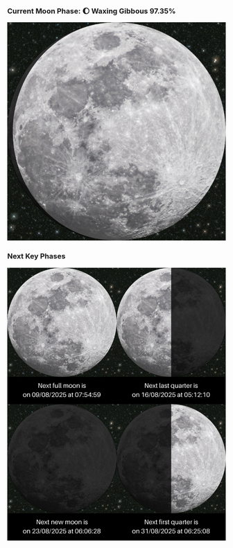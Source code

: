 ### Current Moon Phase: 🌔 Waxing Gibbous 97.35%
![Moon Phase](moonphase.png)
### Next Key Phases
![Gallery](gallery.png)